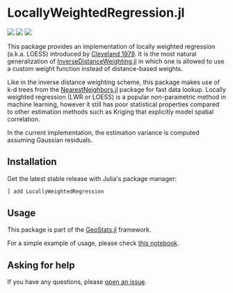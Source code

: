 # LocallyWeightedRegression.jl

[![][travis-img]][travis-url] [![][julia-pkg-img]][julia-pkg-url] [![][codecov-img]][codecov-url]

This package provides an implementation of locally weighted regression (a.k.a. LOESS) introduced by
[Cleveland 1979](http://www.stat.washington.edu/courses/stat527/s13/readings/Cleveland_JASA_1979.pdf).
It is the most natural generalization of [InverseDistanceWeighting.jl](https://github.com/juliohm/InverseDistanceWeighting.jl)
in which one is allowed to use a custom weight function instead of distance-based weights.

Like in the inverse distance weighting scheme, this package makes use of k-d trees from the
[NearestNeighbors.jl](https://github.com/KristofferC/NearestNeighbors.jl) package for fast data
lookup. Locally weighted regression (LWR or LOESS) is a popular non-parametric method in machine
learning, however it still has poor statistical properties compared to other estimation methods
such as Kriging that explicitly model spatial correlation.

In the current implementation, the estimation variance is computed assuming Gaussian residuals.

## Installation

Get the latest stable release with Julia's package manager:

```julia
] add LocallyWeightedRegression
```

## Usage

This package is part of the [GeoStats.jl](https://github.com/juliohm/GeoStats.jl) framework.

For a simple example of usage, please check [this notebook](docs/Usage.ipynb).

## Asking for help

If you have any questions, please [open an issue](https://github.com/juliohm/LocallyWeightedRegression.jl/issues).

[travis-img]: https://travis-ci.org/juliohm/LocallyWeightedRegression.jl.svg?branch=master
[travis-url]: https://travis-ci.org/juliohm/LocallyWeightedRegression.jl

[julia-pkg-img]: http://pkg.julialang.org/badges/LocallyWeightedRegression_0.7.svg
[julia-pkg-url]: http://pkg.julialang.org/?pkg=LocallyWeightedRegression

[codecov-img]: https://codecov.io/gh/juliohm/LocallyWeightedRegression.jl/branch/master/graph/badge.svg
[codecov-url]: https://codecov.io/gh/juliohm/LocallyWeightedRegression.jl
